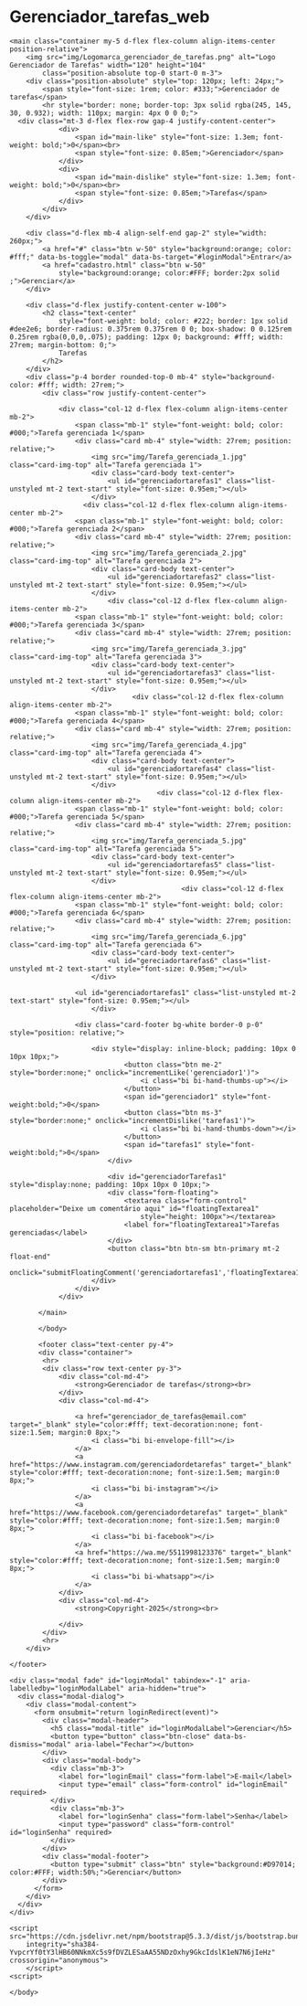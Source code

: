 # Gerenciador_tarefas_web

<!DOCTYPE html>
<html lang="pt-br">

<head>
    <meta charset="UTF-8">
    <title>Gerenciador de tarefas</title>
    <link href="https://cdn.jsdelivr.net/npm/bootstrap@5.3.3/dist/css/bootstrap.min.css" rel="stylesheet"
        integrity="sha384-QWTKZyjpPEjISv5WaRU9OFeRpok6YctnYmDr5pNlyT2bRjXh0JMhjY6hW+ALEwIH" crossorigin="anonymous">
    <link rel="stylesheet" href="css/style.css">
    <link rel="stylesheet" href="https://cdn.jsdelivr.net/npm/bootstrap-icons@1.13.1/font/bootstrap-icons.min.css">
</head>

<body>

    <main class="container my-5 d-flex flex-column align-items-center position-relative">
        <img src="img/Logomarca_gerenciador_de_tarefas.png" alt="Logo Gerenciador de Tarefas" width="120" height="104"
            class="position-absolute top-0 start-0 m-3">
        <div class="position-absolute" style="top: 120px; left: 24px;">
            <span style="font-size: 1rem; color: #333;">Gerenciador de tarefas</span>
            <hr style="border: none; border-top: 3px solid rgba(245, 145, 30, 0.932); width: 110px; margin: 4px 0 0 0;">
      <div class="mt-3 d-flex flex-row gap-4 justify-content-center">
                <div>
                    <span id="main-like" style="font-size: 1.3em; font-weight: bold;">0</span><br>
                    <span style="font-size: 0.85em;">Gerenciador</span>
                </div>
                <div>
                    <span id="main-dislike" style="font-size: 1.3em; font-weight: bold;">0</span><br>
                    <span style="font-size: 0.85em;">Tarefas</span>
                </div>
            </div>
        </div>

        <div class="d-flex mb-4 align-self-end gap-2" style="width: 260px;">
            <a href="#" class="btn w-50" style="background:orange; color: #fff;" data-bs-toggle="modal" data-bs-target="#loginModal">Entrar</a>
            <a href="cadastro.html" class="btn w-50"
                style="background:orange; color:#FFF; border:2px solid ;">Gerenciar</a>
        </div>

        <div class="d-flex justify-content-center w-100">
            <h2 class="text-center"
                style="font-weight: bold; color: #222; border: 1px solid #dee2e6; border-radius: 0.375rem 0.375rem 0 0; box-shadow: 0 0.125rem 0.25rem rgba(0,0,0,.075); padding: 12px 0; background: #fff; width: 27rem; margin-bottom: 0;">
                Tarefas
            </h2>
        </div>
        <div class="p-4 border rounded-top-0 mb-4" style="background-color: #fff; width: 27rem;">
            <div class="row justify-content-center">

                <div class="col-12 d-flex flex-column align-items-center mb-2">
                    <span class="mb-1" style="font-weight: bold; color: #000;">Tarefa gerenciada 1</span>
                    <div class="card mb-4" style="width: 27rem; position: relative;">
                        <img src="img/Tarefa_gerenciada_1.jpg" class="card-img-top" alt="Tarefa gerenciada 1">
                        <div class="card-body text-center">
                            <ul id="gerenciadortarefas1" class="list-unstyled mt-2 text-start" style="font-size: 0.95em;"></ul>
                        </div>
                      <div class="col-12 d-flex flex-column align-items-center mb-2">
                    <span class="mb-1" style="font-weight: bold; color: #000;">Tarefa gerenciada 2</span>
                    <div class="card mb-4" style="width: 27rem; position: relative;">
                        <img src="img/Tarefa_gerenciada_2.jpg" class="card-img-top" alt="Tarefa gerenciada 2">
                        <div class="card-body text-center">
                            <ul id="gerenciadortarefas2" class="list-unstyled mt-2 text-start" style="font-size: 0.95em;"></ul>
                        </div>
                            <div class="col-12 d-flex flex-column align-items-center mb-2">
                    <span class="mb-1" style="font-weight: bold; color: #000;">Tarefa gerenciada 3</span>
                    <div class="card mb-4" style="width: 27rem; position: relative;">
                        <img src="img/Tarefa_gerenciada_3.jpg" class="card-img-top" alt="Tarefa gerenciada 3">
                        <div class="card-body text-center">
                            <ul id="gerenciadortarefas3" class="list-unstyled mt-2 text-start" style="font-size: 0.95em;"></ul>
                        </div>
                                  <div class="col-12 d-flex flex-column align-items-center mb-2">
                    <span class="mb-1" style="font-weight: bold; color: #000;">Tarefa gerenciada 4</span>
                    <div class="card mb-4" style="width: 27rem; position: relative;">
                        <img src="img/Tarefa_gerenciada_4.jpg" class="card-img-top" alt="Tarefa gerenciada 4">
                        <div class="card-body text-center">
                            <ul id="gerenciadortarefas4" class="list-unstyled mt-2 text-start" style="font-size: 0.95em;"></ul>
                        </div>
                                        <div class="col-12 d-flex flex-column align-items-center mb-2">
                    <span class="mb-1" style="font-weight: bold; color: #000;">Tarefa gerenciada 5</span>
                    <div class="card mb-4" style="width: 27rem; position: relative;">
                        <img src="img/Tarefa_gerenciada_5.jpg" class="card-img-top" alt="Tarefa gerenciada 5">
                        <div class="card-body text-center">
                            <ul id="gerenciadortarefas5" class="list-unstyled mt-2 text-start" style="font-size: 0.95em;"></ul>
                        </div>
                                              <div class="col-12 d-flex flex-column align-items-center mb-2">
                    <span class="mb-1" style="font-weight: bold; color: #000;">Tarefa gerenciada 6</span>
                    <div class="card mb-4" style="width: 27rem; position: relative;">
                        <img src="img/Tarefa_gerenciada_6.jpg" class="card-img-top" alt="Tarefa gerenciada 6">
                        <div class="card-body text-center">
                            <ul id="gereciadortarefas6" class="list-unstyled mt-2 text-start" style="font-size: 0.95em;"></ul>
                        </div>
                     
                    <ul id="gerenciadortarefas1" class="list-unstyled mt-2 text-start" style="font-size: 0.95em;"></ul>
                        </div>

                    <div class="card-footer bg-white border-0 p-0" style="position: relative;">

                        <div style="display: inline-block; padding: 10px 0 10px 10px;">
                                <button class="btn me-2" style="border:none;" onclick="incrementLike('gerenciador1')">
                                    <i class="bi bi-hand-thumbs-up"></i>
                                </button>
                                <span id="gerenciador1" style="font-weight:bold;">0</span>
                                <button class="btn ms-3" style="border:none;" onclick="incrementDislike('tarefas1')">
                                    <i class="bi bi-hand-thumbs-down"></i>
                                </button>
                                <span id="tarefas1" style="font-weight:bold;">0</span>
                            </div>

                            <div id="gerenciadorTarefas1" style="display:none; padding: 10px 10px 0 10px;">
                            <div class="form-floating">
                                <textarea class="form-control" placeholder="Deixe um comentário aqui" id="floatingTextarea1"
                                    style="height: 100px"></textarea>
                                <label for="floatingTextarea1">Tarefas gerenciadas</label>
                            </div>
                            <button class="btn btn-sm btn-primary mt-2 float-end"
                                onclick="submitFloatingComment('gerenciadortarefas1','floatingTextarea1','gerenciadorTarefas1')">Enviar</button>
                        </div>
                    </div>
                </div>

           </main>

           </body>

           <footer class="text-center py-4">
           <div class="container">
            <hr>
            <div class="row text-center py-3">
                <div class="col-md-4">
                    <strong>Gerenciador de tarefas</strong><br>
                </div>
                <div class="col-md-4">

                    <a href="gerenciador_de_tarefas@email.com" target="_blank" style="color:#fff; text-decoration:none; font-size:1.5em; margin:0 8px;">
                        <i class="bi bi-envelope-fill"></i>
                    </a>
                    <a href="https://www.instagram.com/gerenciadordetarefas" target="_blank" style="color:#fff; text-decoration:none; font-size:1.5em; margin:0 8px;">
                        <i class="bi bi-instagram"></i>
                    </a>
                    <a href="https://www.facebook.com/gerenciadordetarefas" target="_blank" style="color:#fff; text-decoration:none; font-size:1.5em; margin:0 8px;">
                        <i class="bi bi-facebook"></i>
                    </a>
                    <a href="https://wa.me/5511998123376" target="_blank" style="color:#fff; text-decoration:none; font-size:1.5em; margin:0 8px;">
                        <i class="bi bi-whatsapp"></i>
                    </a>
                </div>
                <div class="col-md-4">
                    <strong>Copyright-2025</strong><br>
                    
                </div>
            </div>
            <hr>
        </div>

    </footer>

    <div class="modal fade" id="loginModal" tabindex="-1" aria-labelledby="loginModalLabel" aria-hidden="true">
      <div class="modal-dialog">
        <div class="modal-content">
          <form onsubmit="return loginRedirect(event)">
            <div class="modal-header">
              <h5 class="modal-title" id="loginModalLabel">Gerenciar</h5>
              <button type="button" class="btn-close" data-bs-dismiss="modal" aria-label="Fechar"></button>
            </div>
            <div class="modal-body">
              <div class="mb-3">
                <label for="loginEmail" class="form-label">E-mail</label>
                <input type="email" class="form-control" id="loginEmail" required>
              </div>
              <div class="mb-3">
                <label for="loginSenha" class="form-label">Senha</label>
                <input type="password" class="form-control" id="loginSenha" required>
              </div>
            </div>
            <div class="modal-footer">
              <button type="submit" class="btn" style="background:#D97014; color:#FFF; width:50%;">Gerenciar</button>
            </div>
          </form>
        </div>
      </div>
    </div>

    <script src="https://cdn.jsdelivr.net/npm/bootstrap@5.3.3/dist/js/bootstrap.bundle.min.js"
        integrity="sha384-YvpcrYf0tY3lHB60NNkmXc5s9fDVZLESaAA55NDzOxhy9GkcIdslK1eN7N6jIeHz" crossorigin="anonymous">
        </script>
    <script>

    </body>

</html>
